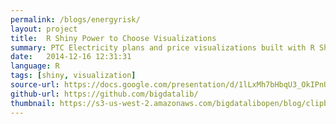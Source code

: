 ```yaml
---
permalink: /blogs/energyrisk/
layout: project
title:  R Shiny Power to Choose Visualizations
summary: PTC Electricity plans and price visualizations built with R Shiny
date:   2014-12-16 12:31:31
language: R
tags: [shiny, visualization]
source-url: https://docs.google.com/presentation/d/1lLxMh7bHbqU3_OkIPnUarRvQ25m5sbhl9HBcBZq_-Ck/embed?start=false&loop=true&delayms=3000
github-url: https://github.com/bigdatalib/
thumbnail: https://s3-us-west-2.amazonaws.com/bigdatalibopen/blog/clipboard105.png
---
```

